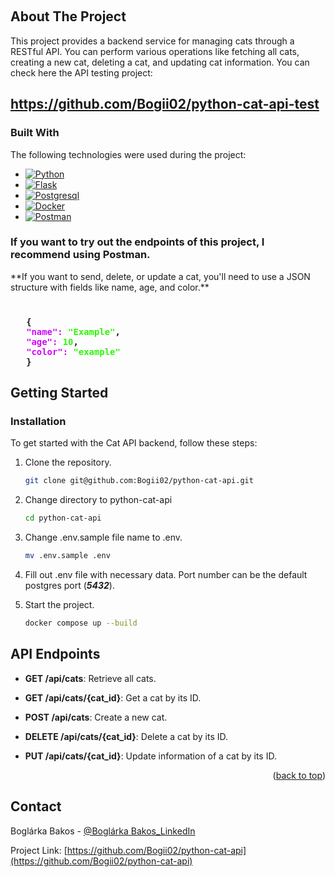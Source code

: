<a name="readme-top"></a>

<!-- PROJECT LOGO -->
<br />

<!-- ABOUT THE PROJECT -->

## About The Project

This project provides a backend service for managing cats through a RESTful API. You can perform various operations like fetching all cats, creating a new cat, deleting a cat, and updating cat information. You can check here the API testing project: <h2>https://github.com/Bogii02/python-cat-api-test</h2>


### Built With

The following technologies were used during the project:

* [![Python][Python]][Python-url]
* [![Flask][Flask]][Flask-url]
* [![Postgresql][Postgres]][Postgres-url]
* [![Docker][Docker]][Docker-url]
* [![Postman][Postman]][Postman-url]

<h3>If you want to try out the endpoints of this project, I recommend using Postman.</h3>
**If you want to send, delete, or update a cat, you'll need to use a JSON structure with fields like name, age, and color.**

<h3><code>
   {
   <span style="color:#D009F6">"name":</span> <span style="color:#2FF609">"Example"</span>,
   <span style="color:#D009F6">"age":</span> <span style="color:#2FF609">10</span>,
   <span style="color:#D009F6">"color":</span> <span style="color:#2FF609">"example"</span>
   }
</code><h3>


<!-- GETTING STARTED -->

## Getting Started

### Installation

To get started with the Cat API backend, follow these steps:

1. Clone the repository.
   ```sh
   git clone git@github.com:Bogii02/python-cat-api.git
   ```
2. Change directory to python-cat-api
   ```sh
   cd python-cat-api
   ```
3. Change .env.sample file name to .env.
   ```sh
   mv .env.sample .env
   ```
4. Fill out .env file with necessary data. Port number can be the default postgres port (***5432***).

5. Start the project.
   ```sh
   docker compose up --build
   ```

<!-- FEATURES -->

## API Endpoints

- **GET /api/cats**: Retrieve all cats.

- **GET /api/cats/{cat_id}**: Get a cat by its ID.

- **POST /api/cats**: Create a new cat.

- **DELETE /api/cats/{cat_id}**: Delete a cat by its ID.

- **PUT /api/cats/{cat_id}**: Update information of a cat by its ID.

<p align="right">(<a href="#readme-top">back to top</a>)</p>

<!-- CONTACT -->

## Contact

Boglárka Bakos - [@Boglárka Bakos_LinkedIn](https://linkedin.com/in/boglarka-bakos)

Project Link: [https://github.com/Bogii02/python-cat-api](https://github.com/Bogii02/python-cat-api)


[Python]: https://img.shields.io/badge/python-3670A0?style=for-the-badge&logo=python&logoColor=ffdd54
[Python-url]: https://www.python.org

[Flask]: https://img.shields.io/badge/flask-%23000.svg?style=for-the-badge&logo=flask&logoColor=white
[Flask-url]: https://flask.palletsprojects.com/en/3.0.x/

[Postgres]: https://img.shields.io/badge/postgres-%23316192.svg?style=for-the-badge&logo=postgresql&logoColor=white
[Postgres-url]: https://www.postgresql.org

[Docker]: https://img.shields.io/badge/docker-%230db7ed.svg?style=for-the-badge&logo=docker&logoColor=white
[Docker-url]: https://www.docker.com

[Postman]: https://img.shields.io/badge/Postman-FF6C37?style=for-the-badge&logo=postman&logoColor=white
[Postman-url]: https://www.postman.com